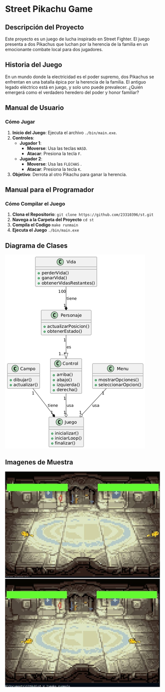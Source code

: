 # Street Pikachu Game

## Descripción del Proyecto
Este proyecto es un juego de lucha inspirado en Street Fighter. El juego presenta a dos Pikachus que luchan por la herencia de la familia en un emocionante combate local para dos jugadores.

## Historia del Juego
En un mundo donde la electricidad es el poder supremo, dos Pikachus se enfrentan en una batalla épica por la herencia de la familia. El antiguo legado eléctrico está en juego, y solo uno puede prevalecer. ¿Quién emergerá como el verdadero heredero del poder y honor familiar?

## Manual de Usuario

### Cómo Jugar
1. **Inicio del Juego**: Ejecuta el archivo `./bin/main.exe`.
2. **Controles**:
   - **Jugador 1**:
     - **Moverse**: Usa las teclas `WASD`.
     - **Atacar**: Presiona la tecla `F`.
   - **Jugador 2**:
     - **Moverse**: Usa las `FLECHAS` .
     - **Atacar**: Presiona la tecla `K`.
3. **Objetivo**: Derrota al otro Pikachu para ganar la herencia.

## Manual para el Programador

### Cómo Compilar el Juego
1. **Clona el Repositorio**:
   `git clone https://github.com/23310396/st.git`
2. **Navega a la Carpeta del Proyecto**
    `cd st`
3. **Compila el Codigo**
    `make runmain`
4. **Ejecuta el Juego**
    `./bin/main.exe`
    
## Diagrama de Clases
![No se Pudo Cargar la Imagen](./docs/Diagrama.png)
## Imagenes de Muestra
![No se Pudo Cargar la Imagen](./docs/ImagenApoyo.jpg)
![No se Pudo Cargar la Imagen](./docs/ImagenApoyo2.jpg)
